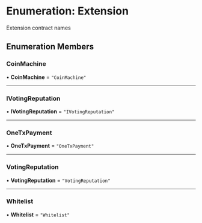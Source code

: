 # Enumeration: Extension

Extension contract names

## Enumeration Members

### CoinMachine

• **CoinMachine** = ``"CoinMachine"``

___

### IVotingReputation

• **IVotingReputation** = ``"IVotingReputation"``

___

### OneTxPayment

• **OneTxPayment** = ``"OneTxPayment"``

___

### VotingReputation

• **VotingReputation** = ``"VotingReputation"``

___

### Whitelist

• **Whitelist** = ``"Whitelist"``
